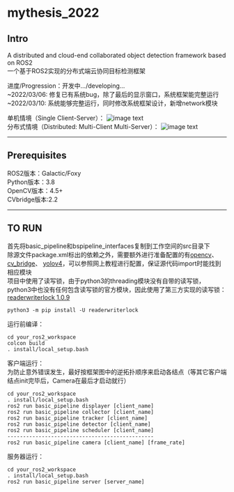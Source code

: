 # mythesis_2022  
## Intro
A distributed and cloud-end collaborated object detection framework based on ROS2  
一个基于ROS2实现的分布式端云协同目标检测框架  
  
进度/Progression：开发中.../developing...  
~2022/03/06: 修复已有系统bug，除了最后的显示窗口，系统框架能完整运行  
~2022/03/10: 系统能够完整运行，同时修改系统框架设计，新增network模块  
  
单机情境（Single Client-Server）：
![image text](https://github.com/sysu18364109/mythesis_2022/blob/main/pic1.png)  
分布式情境（Distributed: Multi-Client Multi-Server）：
![image text](https://github.com/sysu18364109/mythesis_2022/blob/main/pic2.png)  
****  
## Prerequisites
ROS2版本：Galactic/Foxy  
Python版本：3.8  
OpenCV版本：4.5+  
CVbridge版本:2.2  
****  
## TO RUN  
首先将basic_pipeline和bspipeline_interfaces复制到工作空间的src目录下  
除源文件package.xml标出的依赖之外，需要额外进行准备配置的有[opencv](https://docs.opencv.org/4.x/index.html)、 [cv_bridge](https://github.com/ros-perception/vision_opencv/tree/ros2/cv_bridge)、 [yolov4](https://github.com/Tianxiaomo/pytorch-YOLOv4)，可以参照网上教程进行配置，保证源代码import时能找到相应模块  
项目中使用了读写锁，由于python3的threading模块没有自带的读写锁，python3中也没有任何包含读写锁的官方模块，因此使用了第三方实现的读写锁：[readerwriterlock 1.0.9](https://pypi.org/project/readerwriterlock/)
```
python3 -m pip install -U readerwriterlock
```
运行前编译：  
```
cd your_ros2_workspace
colcon build
. install/local_setup.bash
```
客户端运行：  
为防止意外错误发生，最好按框架图中的逆拓扑顺序来启动各结点（等其它客户端结点init完毕后，Camera在最后才启动就行）  
```
cd your_ros2_workspace
. install/local_setup.bash
ros2 run basic_pipeline displayer [client_name]
ros2 run basic_pipeline collector [client_name]
ros2 run basic_pipeline tracker [client_name]
ros2 run basic_pipeline detector [client_name]
ros2 run basic_pipeline scheduler [client_name]
-----------------------------------------------
ros2 run basic_pipeline camera [client_name] [frame_rate]
```
  
服务器运行：  
```
cd your_ros2_workspace
. install/local_setup.bash
ros2 run basic_pipeline server [server_name]
```
